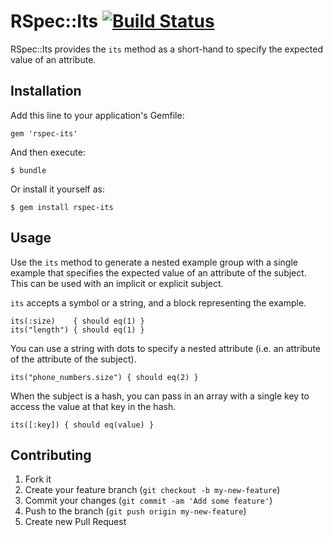 # RSpec::Its [![Build Status](https://travis-ci.org/rspec/rspec-its.png)](https://travis-ci.org/rspec/rspec-its)

RSpec::Its provides the `its` method as a short-hand to specify the expected value of an attribute.

## Installation

Add this line to your application's Gemfile:

    gem 'rspec-its'

And then execute:

    $ bundle

Or install it yourself as:

    $ gem install rspec-its

## Usage

Use the `its` method  to generate a nested example group with
a single example that specifies the expected value of an attribute of the
subject.  This can be used with an implicit or explicit subject.

`its` accepts a symbol or a string, and a block representing the example.

    its(:size)    { should eq(1) }
    its("length") { should eq(1) }

You can use a string with dots to specify a nested attribute (i.e. an
attribute of the attribute of the subject).

    its("phone_numbers.size") { should eq(2) }

When the subject is a hash, you can pass in an array with a single key to
access the value at that key in the hash.

    its([:key]) { should eq(value) }

## Contributing

1. Fork it
2. Create your feature branch (`git checkout -b my-new-feature`)
3. Commit your changes (`git commit -am 'Add some feature'`)
4. Push to the branch (`git push origin my-new-feature`)
5. Create new Pull Request
